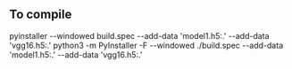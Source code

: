 ## To compile
pyinstaller --windowed build.spec --add-data 'model1.h5:.'  --add-data 'vgg16.h5:.' 
python3 -m PyInstaller -F --windowed ./build.spec --add-data 'model1.h5:.'  --add-data 'vgg16.h5:.' 